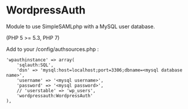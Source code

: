 # WordpressAuth

Module to use SimpleSAMLphp with a MySQL user database.

(PHP 5 >= 5.3, PHP 7)

Add to your /config/authsources.php :

    'wpauthinstance' => array(
        'sqlauth:SQL',
        'dsn' => 'mysql:host=localhost;port=3306;dbname=<mysql database name>',
        'username' => '<mysql username>',
        'password' => '<mysql password>',
        // 'userstable' => 'wp_users',
        'wordpressauth:WordpressAuth'
    ),
